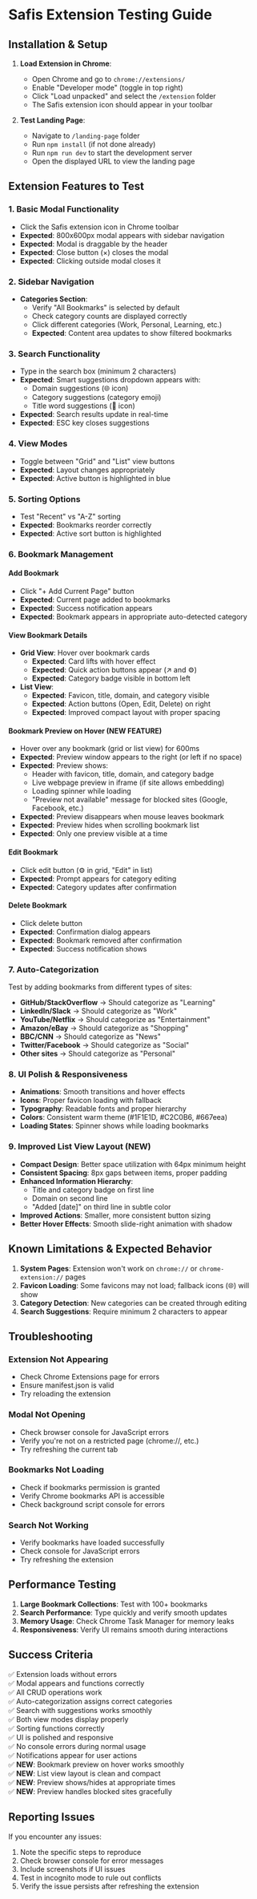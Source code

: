 # Safis Extension Testing Guide

## Installation & Setup

1. **Load Extension in Chrome**:
   - Open Chrome and go to `chrome://extensions/`
   - Enable "Developer mode" (toggle in top right)
   - Click "Load unpacked" and select the `/extension` folder
   - The Safis extension icon should appear in your toolbar

2. **Test Landing Page**:
   - Navigate to `/landing-page` folder
   - Run `npm install` (if not done already)
   - Run `npm run dev` to start the development server
   - Open the displayed URL to view the landing page

## Extension Features to Test

### 1. Basic Modal Functionality
- Click the Safis extension icon in Chrome toolbar
- **Expected**: 800x600px modal appears with sidebar navigation
- **Expected**: Modal is draggable by the header
- **Expected**: Close button (×) closes the modal
- **Expected**: Clicking outside modal closes it

### 2. Sidebar Navigation
- **Categories Section**: 
  - Verify "All Bookmarks" is selected by default
  - Check category counts are displayed correctly
  - Click different categories (Work, Personal, Learning, etc.)
  - **Expected**: Content area updates to show filtered bookmarks

### 3. Search Functionality
- Type in the search box (minimum 2 characters)
- **Expected**: Smart suggestions dropdown appears with:
  - Domain suggestions (🌐 icon)
  - Category suggestions (category emoji)
  - Title word suggestions (📝 icon)
- **Expected**: Search results update in real-time
- **Expected**: ESC key closes suggestions

### 4. View Modes
- Toggle between "Grid" and "List" view buttons
- **Expected**: Layout changes appropriately
- **Expected**: Active button is highlighted in blue

### 5. Sorting Options
- Test "Recent" vs "A-Z" sorting
- **Expected**: Bookmarks reorder correctly
- **Expected**: Active sort button is highlighted

### 6. Bookmark Management

#### Add Bookmark
- Click "+ Add Current Page" button
- **Expected**: Current page added to bookmarks
- **Expected**: Success notification appears
- **Expected**: Bookmark appears in appropriate auto-detected category

#### View Bookmark Details
- **Grid View**: Hover over bookmark cards
  - **Expected**: Card lifts with hover effect
  - **Expected**: Quick action buttons appear (↗ and ⚙)
  - **Expected**: Category badge visible in bottom left
- **List View**: 
  - **Expected**: Favicon, title, domain, and category visible
  - **Expected**: Action buttons (Open, Edit, Delete) on right
  - **Expected**: Improved compact layout with proper spacing

#### Bookmark Preview on Hover (NEW FEATURE)
- Hover over any bookmark (grid or list view) for 600ms
- **Expected**: Preview window appears to the right (or left if no space)
- **Expected**: Preview shows:
  - Header with favicon, title, domain, and category badge
  - Live webpage preview in iframe (if site allows embedding)
  - Loading spinner while loading
  - "Preview not available" message for blocked sites (Google, Facebook, etc.)
- **Expected**: Preview disappears when mouse leaves bookmark
- **Expected**: Preview hides when scrolling bookmark list
- **Expected**: Only one preview visible at a time

#### Edit Bookmark
- Click edit button (⚙ in grid, "Edit" in list)
- **Expected**: Prompt appears for category editing
- **Expected**: Category updates after confirmation

#### Delete Bookmark
- Click delete button
- **Expected**: Confirmation dialog appears
- **Expected**: Bookmark removed after confirmation
- **Expected**: Success notification shows

### 7. Auto-Categorization
Test by adding bookmarks from different types of sites:
- **GitHub/StackOverflow** → Should categorize as "Learning"
- **LinkedIn/Slack** → Should categorize as "Work"  
- **YouTube/Netflix** → Should categorize as "Entertainment"
- **Amazon/eBay** → Should categorize as "Shopping"
- **BBC/CNN** → Should categorize as "News"
- **Twitter/Facebook** → Should categorize as "Social"
- **Other sites** → Should categorize as "Personal"

### 8. UI Polish & Responsiveness
- **Animations**: Smooth transitions and hover effects
- **Icons**: Proper favicon loading with fallback
- **Typography**: Readable fonts and proper hierarchy
- **Colors**: Consistent warm theme (#1F1E1D, #C2C0B6, #667eea)
- **Loading States**: Spinner shows while loading bookmarks

### 9. Improved List View Layout (NEW)
- **Compact Design**: Better space utilization with 64px minimum height
- **Consistent Spacing**: 8px gaps between items, proper padding
- **Enhanced Information Hierarchy**: 
  - Title and category badge on first line
  - Domain on second line
  - "Added [date]" on third line in subtle color
- **Improved Actions**: Smaller, more consistent button sizing
- **Better Hover Effects**: Smooth slide-right animation with shadow

## Known Limitations & Expected Behavior

1. **System Pages**: Extension won't work on `chrome://` or `chrome-extension://` pages
2. **Favicon Loading**: Some favicons may not load; fallback icons (🌐) will show
3. **Category Detection**: New categories can be created through editing
4. **Search Suggestions**: Require minimum 2 characters to appear

## Troubleshooting

### Extension Not Appearing
- Check Chrome Extensions page for errors
- Ensure manifest.json is valid
- Try reloading the extension

### Modal Not Opening
- Check browser console for JavaScript errors
- Verify you're not on a restricted page (chrome://, etc.)
- Try refreshing the current tab

### Bookmarks Not Loading
- Check if bookmarks permission is granted
- Verify Chrome bookmarks API is accessible
- Check background script console for errors

### Search Not Working
- Verify bookmarks have loaded successfully
- Check console for JavaScript errors
- Try refreshing the extension

## Performance Testing

1. **Large Bookmark Collections**: Test with 100+ bookmarks
2. **Search Performance**: Type quickly and verify smooth updates
3. **Memory Usage**: Check Chrome Task Manager for memory leaks
4. **Responsiveness**: Verify UI remains smooth during interactions

## Success Criteria

✅ Extension loads without errors  
✅ Modal appears and functions correctly  
✅ All CRUD operations work  
✅ Auto-categorization assigns correct categories  
✅ Search with suggestions works smoothly  
✅ Both view modes display properly  
✅ Sorting functions correctly  
✅ UI is polished and responsive  
✅ No console errors during normal usage  
✅ Notifications appear for user actions  
✅ **NEW**: Bookmark preview on hover works smoothly  
✅ **NEW**: List view layout is clean and compact  
✅ **NEW**: Preview shows/hides at appropriate times  
✅ **NEW**: Preview handles blocked sites gracefully  

## Reporting Issues

If you encounter any issues:
1. Note the specific steps to reproduce
2. Check browser console for error messages
3. Include screenshots if UI issues
4. Test in incognito mode to rule out conflicts
5. Verify the issue persists after refreshing the extension